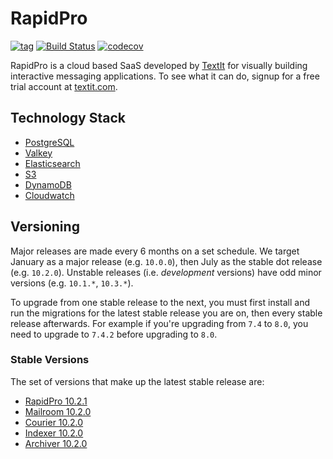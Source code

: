 # RapidPro

[![tag](https://img.shields.io/github/tag/nyaruka/rapidpro.svg)](https://github.com/nyaruka/rapidpro/releases)
[![Build Status](https://github.com/nyaruka/rapidpro/actions/workflows/ci.yml/badge.svg?branch=main)](https://github.com/nyaruka/rapidpro/actions?query=workflow%3ACI)
[![codecov](https://codecov.io/gh/nyaruka/rapidpro/branch/main/graph/badge.svg)](https://codecov.io/gh/nyaruka/rapidpro)

RapidPro is a cloud based SaaS developed by [TextIt](https://textit.com) for visually building interactive messaging
applications. To see what it can do, signup for a free trial account at [textit.com](https://textit.com).

## Technology Stack

- [PostgreSQL](https://www.postgresql.org)
- [Valkey](https://valkey.io)
- [Elasticsearch](https://www.elastic.co/elasticsearch)
- [S3](https://aws.amazon.com/s3/)
- [DynamoDB](https://aws.amazon.com/dynamodb/)
- [Cloudwatch](https://aws.amazon.com/cloudwatch/)

## Versioning

Major releases are made every 6 months on a set schedule. We target January as a major release (e.g. `10.0.0`), then
July as the stable dot release (e.g. `10.2.0`). Unstable releases (i.e. _development_ versions) have odd minor versions
(e.g. `10.1.*`, `10.3.*`).

To upgrade from one stable release to the next, you must first install and run the migrations for the latest stable
release you are on, then every stable release afterwards. For example if you're upgrading from `7.4` to `8.0`, you
need to upgrade to `7.4.2` before upgrading to `8.0`.

### Stable Versions

The set of versions that make up the latest stable release are:

- [RapidPro 10.2.1](https://github.com/nyaruka/rapidpro/releases/tag/v10.2.1)
- [Mailroom 10.2.0](https://github.com/nyaruka/mailroom/releases/tag/v10.2.0)
- [Courier 10.2.0](https://github.com/nyaruka/courier/releases/tag/v10.2.0)
- [Indexer 10.2.0](https://github.com/nyaruka/rp-indexer/releases/tag/v10.2.0)
- [Archiver 10.2.0](https://github.com/nyaruka/rp-archiver/releases/tag/v10.2.0)
